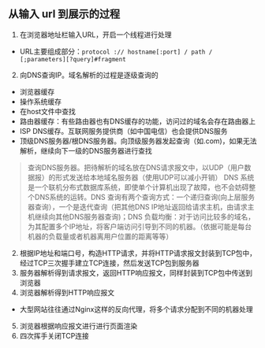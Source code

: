 
##  从输入 url 到展示的过程
1. 在浏览器地址栏输入URL，开启一个线程进行处理
  * URL主要组成部分：`protocol :// hostname[:port] / path / [;parameters][?query]#fragment`
2. 向DNS查询IP。域名解析的过程是逐级查询的
  * 浏览器缓存
  * 操作系统缓存
  * 在host文件中查找
  * 路由器缓存：有些路由器也有DNS缓存的功能，访问过的域名会存在路由器上
  * ISP DNS缓存。互联网服务提供商（如中国电信）也会提供DNS服务
  * 顶级DNS服务器/根DNS服务器。向顶级服务器发起查询（如.com)，如果无法解析，继续向下一级的DNS服务器进行查找

>  查询DNS服务器。把待解析的域名放在DNS请求报文中，以UDP（用户数据报）的形式发送给本地域名服务器（使用UDP可以减小开销）
> DNS 系统是一个联机分布式数据库系统，即使单个计算机出现了故障，也不会妨碍整个DNS系统的运转。DNS 查询有两个查询方式：一个递归查询(向上层服务器查询），一个是迭代查询（把其他DNS IP地址返回给请求主机，由请求主机继续向其他DNS服务器查询)；DNS 负载均衡：对于访问比较多的域名，为其配置多个IP地址，将客户端访问引导到不同的机器。（依据可能是每台机器的负载量或者机器离用户位置的距离等等）

2. 根据IP地址和端口号，构造HTTP请求，并将HTTP请求报文封装到TCP包中，经过TCP三次握手建立TCP连接，然后发送TCP包到服务器
3. 服务器解析得到请求报文，返回HTTP响应报文，同样封装到TCP包中传送到浏览器
4. 浏览器解析得到HTTP响应报文
  * 大型网站往往通过Nginx这样的反向代理，将多个请求分配到不同的机器处理
5. 浏览器根据响应报文进行进行页面渲染
6. 四次挥手关闭TCP连接

